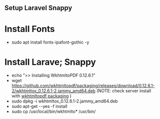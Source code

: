 ## Setup Laravel Snappy

# Install Fonts

-   sudo apt install fonts-ipafont-gothic -y

# Install Larave; Snappy

-   echo ">> Installing WkhtmltoPDF 0.12.6.1”
-   wget https://github.com/wkhtmltopdf/packaging/releases/download/0.12.6.1-2/wkhtmltox_0.12.6.1-2.jammy_amd64.deb (NOTE: check server install with [wkhtmltopdf packaging](https://github.com/wkhtmltopdf/packaging/releases) )
-   sudo dpkg -i wkhtmltox_0.12.6.1-2.jammy_amd64.deb
-   sudo apt-get --yes -f install
-   sudo cp /usr/local/bin/wkhtmlto\* /usr/bin/
